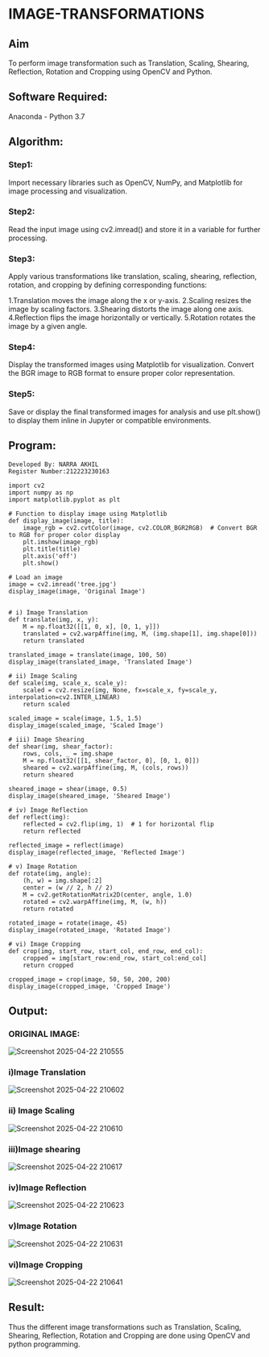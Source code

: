 # IMAGE-TRANSFORMATIONS


## Aim
To perform image transformation such as Translation, Scaling, Shearing, Reflection, Rotation and Cropping using OpenCV and Python.

## Software Required:
Anaconda - Python 3.7

## Algorithm:
### Step1:

Import necessary libraries such as OpenCV, NumPy, and Matplotlib for image processing and visualization.

### Step2:

Read the input image using cv2.imread() and store it in a variable for further processing.

### Step3:

Apply various transformations like translation, scaling, shearing, reflection, rotation, and cropping by defining corresponding functions:

1.Translation moves the image along the x or y-axis.
2.Scaling resizes the image by scaling factors.
3.Shearing distorts the image along one axis.
4.Reflection flips the image horizontally or vertically.
5.Rotation rotates the image by a given angle.

### Step4:
Display the transformed images using Matplotlib for visualization. Convert the BGR image to RGB format to ensure proper color representation.

### Step5:
Save or display the final transformed images for analysis and use plt.show() to display them inline in Jupyter or compatible environments.

## Program:
```
Developed By: NARRA AKHIL
Register Number:212223230163
```
```
import cv2
import numpy as np
import matplotlib.pyplot as plt

# Function to display image using Matplotlib
def display_image(image, title):
    image_rgb = cv2.cvtColor(image, cv2.COLOR_BGR2RGB)  # Convert BGR to RGB for proper color display
    plt.imshow(image_rgb)
    plt.title(title)
    plt.axis('off')
    plt.show()

# Load an image
image = cv2.imread('tree.jpg')
display_image(image, 'Original Image')


# i) Image Translation
def translate(img, x, y):
    M = np.float32([[1, 0, x], [0, 1, y]])
    translated = cv2.warpAffine(img, M, (img.shape[1], img.shape[0]))
    return translated

translated_image = translate(image, 100, 50)
display_image(translated_image, 'Translated Image')

# ii) Image Scaling
def scale(img, scale_x, scale_y):
    scaled = cv2.resize(img, None, fx=scale_x, fy=scale_y, interpolation=cv2.INTER_LINEAR)
    return scaled

scaled_image = scale(image, 1.5, 1.5)
display_image(scaled_image, 'Scaled Image')

# iii) Image Shearing
def shear(img, shear_factor):
    rows, cols, _ = img.shape
    M = np.float32([[1, shear_factor, 0], [0, 1, 0]])
    sheared = cv2.warpAffine(img, M, (cols, rows))
    return sheared

sheared_image = shear(image, 0.5)
display_image(sheared_image, 'Sheared Image')

# iv) Image Reflection
def reflect(img):
    reflected = cv2.flip(img, 1)  # 1 for horizontal flip
    return reflected

reflected_image = reflect(image)
display_image(reflected_image, 'Reflected Image')

# v) Image Rotation
def rotate(img, angle):
    (h, w) = img.shape[:2]
    center = (w // 2, h // 2)
    M = cv2.getRotationMatrix2D(center, angle, 1.0)
    rotated = cv2.warpAffine(img, M, (w, h))
    return rotated

rotated_image = rotate(image, 45)
display_image(rotated_image, 'Rotated Image')

# vi) Image Cropping
def crop(img, start_row, start_col, end_row, end_col):
    cropped = img[start_row:end_row, start_col:end_col]
    return cropped

cropped_image = crop(image, 50, 50, 200, 200)
display_image(cropped_image, 'Cropped Image')

```

## Output:

### ORIGINAL IMAGE:
![Screenshot 2025-04-22 210555](https://github.com/user-attachments/assets/c300afda-4878-4385-9fbf-07b01aaaf9a8)


### i)Image Translation
![Screenshot 2025-04-22 210602](https://github.com/user-attachments/assets/c3b0c7d1-b5c9-4208-83aa-babc8a5f1037)



### ii) Image Scaling
![Screenshot 2025-04-22 210610](https://github.com/user-attachments/assets/2d49f505-8a8d-4fd9-b24c-40ae36131599)




### iii)Image shearing
![Screenshot 2025-04-22 210617](https://github.com/user-attachments/assets/b499b9fc-af74-4651-bbca-6f1a29897d43)



### iv)Image Reflection
![Screenshot 2025-04-22 210623](https://github.com/user-attachments/assets/ea3c0cae-4624-4459-a0e7-e7ae78afa681)


### v)Image Rotation
![Screenshot 2025-04-22 210631](https://github.com/user-attachments/assets/8d81d163-adde-46a6-bf28-545bc8eaa104)




### vi)Image Cropping
![Screenshot 2025-04-22 210641](https://github.com/user-attachments/assets/a5f8b0f2-f793-4e72-b5bc-5f81a496035a)




## Result: 

Thus the different image transformations such as Translation, Scaling, Shearing, Reflection, Rotation and Cropping are done using OpenCV and python programming.
